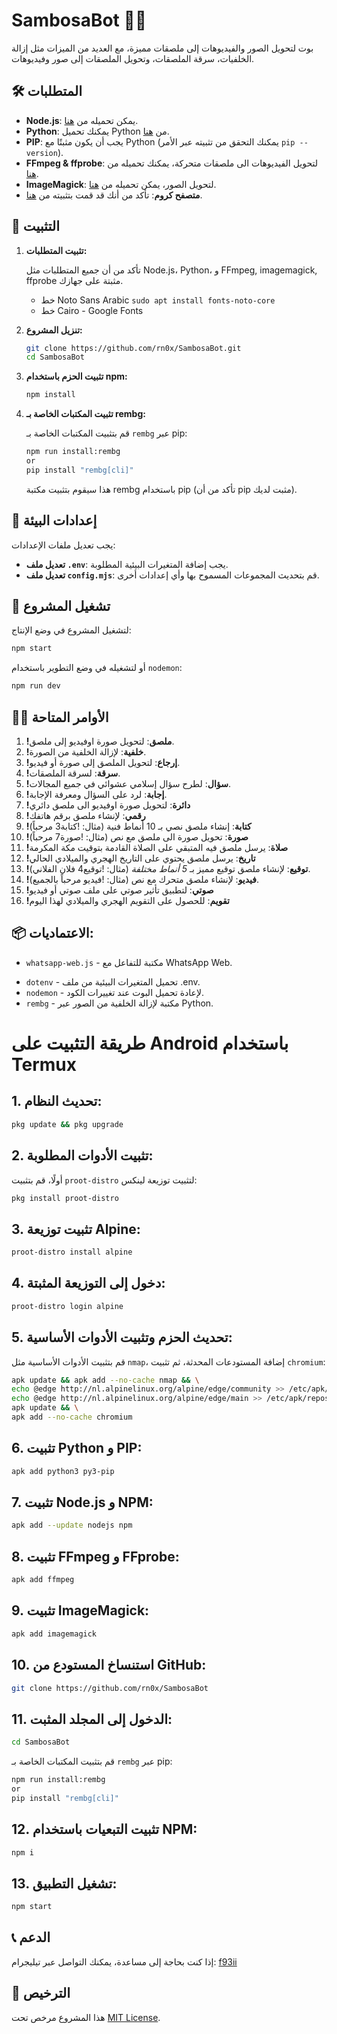 # SambosaBot 🤖✨

بوت لتحويل الصور والفيديوهات إلى ملصقات مميزة، مع العديد من الميزات مثل إزالة الخلفيات، سرقة الملصقات، وتحويل الملصقات إلى صور وفيديوهات.

## 🛠️ المتطلبات

- **Node.js**: يمكن تحميله من [هنا](https://nodejs.org/en/).
- **Python**: يمكنك تحميل Python من [هنا](https://www.python.org/downloads/).
- **PIP**: يجب أن يكون مثبتًا مع Python (يمكنك التحقق من تثبيته عبر الأمر `pip --version`).
- **FFmpeg & ffprobe**: لتحويل الفيديوهات الى ملصقات متحركة، يمكنك تحميله من [هنا](https://ffmpeg.org/download.html).
- **ImageMagick**: لتحويل الصور، يمكن تحميله من [هنا](https://imagemagick.org/script/download.php).
- **متصفح كروم**: تأكد من أنك قد قمت بتثبيته من [هنا](https://www.google.com/chrome/).

## 🔧 التثبيت

1. **تثبيت المتطلبات:**

   تأكد من أن جميع المتطلبات مثل Node.js، Python، و FFmpeg, imagemagick, ffprobe مثبتة على جهازك.

   - خط Noto Sans Arabic `sudo apt install fonts-noto-core`
   - خط Cairo - Google Fonts

2. **تنزيل المشروع:**

   ```bash
   git clone https://github.com/rn0x/SambosaBot.git
   cd SambosaBot
   ```

3. **تثبيت الحزم باستخدام npm:**

   ```bash
   npm install
   ```

4. **تثبيت المكتبات الخاصة بـ rembg:**

   قم بتثبيت المكتبات الخاصة بـ `rembg` عبر pip:

   ```bash
   npm run install:rembg
   or
   pip install "rembg[cli]"
   ```

   هذا سيقوم بتثبيت مكتبة rembg باستخدام pip (تأكد من أن pip مثبت لديك).

## 🔐 إعدادات البيئة

يجب تعديل ملفات الإعدادات:

- **تعديل ملف `.env`**: يجب إضافة المتغيرات البيئية المطلوبة.
- **تعديل ملف `config.mjs`**: قم بتحديث المجموعات المسموح بها وأي إعدادات أخرى.

## 🚀 تشغيل المشروع

لتشغيل المشروع في وضع الإنتاج:

```bash
npm start
```

أو لتشغيله في وضع التطوير باستخدام `nodemon`:

```bash
npm run dev
```

## 🧑‍💻 الأوامر المتاحة

1. **!ملصق**: لتحويل صورة اوفيديو إلى ملصق.
2. **!خلفية**: لإزالة الخلفية من الصورة.
3. **!إرجاع**: لتحويل الملصق إلى صورة أو فيديو.
4. **!سرقة**: لسرقة الملصقات.
5. **!سؤال**: لطرح سؤال إسلامي عشوائي في جميع المجالات.
6. **!إجابة**: لرد على السؤال ومعرفة الإجابة.
7. **!دائرة**: لتحويل صورة اوفيديو الى ملصق دائري
8. **!رقمي**: لإنشاء ملصق برقم هاتفك
9. **!كتابة**: إنشاء ملصق نصي بـ 10 أنماط فنية (مثال: !كتابة3 مرحباً)
10. **!صورة**: تحويل صورة الى ملصق مع نص (مثال: !صورة7 مرحباً)
11. **!صلاة**: يرسل ملصق فيه المتبقي على الصلاة القادمة بتوقيت مكة المكرمة
12. **!تاريخ**: يرسل ملصق يحتوي على التاريخ الهجري والميلادي الحالي
13. **!توقيع**: لإنشاء ملصق توقيع مميز بـ _5 أنماط مختلفة_ (مثال: !توقيع4 فلان الفلاني).
14. **!فيديو**: لإنشاء ملصق متحرك مع نص (مثال: !فيديو مرحباً بالجميع).
15. **!صوتي**: لتطبيق تأثير صوتي على ملف صوتي أو فيديو
16. **!تقويم**: للحصول على التقويم الهجري والميلادي لهذا اليوم

## 📦 الاعتماديات:

- `whatsapp-web.js` - مكتبة للتفاعل مع WhatsApp Web.
<!-- - `sequelize` - ORM لإدارة قاعدة البيانات. -->
- `dotenv` - تحميل المتغيرات البيئية من ملف .env.
- `nodemon` - لإعادة تحميل البوت عند تغييرات الكود.
- `rembg` - مكتبة لإزالة الخلفية من الصور عبر Python.

# طريقة التثبيت على Android باستخدام Termux

## 1. تحديث النظام:

```bash
pkg update && pkg upgrade
```

## 2. تثبيت الأدوات المطلوبة:

أولًا، قم بتثبيت `proot-distro` لتثبيت توزيعة لينكس:

```bash
pkg install proot-distro
```

## 3. تثبيت توزيعة Alpine:

```bash
proot-distro install alpine
```

## 4. دخول إلى التوزيعة المثبتة:

```bash
proot-distro login alpine
```

## 5. تحديث الحزم وتثبيت الأدوات الأساسية:

قم بتثبيت الأدوات الأساسية مثل `nmap`، إضافة المستودعات المحدثة، ثم تثبيت `chromium`:

```bash
apk update && apk add --no-cache nmap && \
echo @edge http://nl.alpinelinux.org/alpine/edge/community >> /etc/apk/repositories && \
echo @edge http://nl.alpinelinux.org/alpine/edge/main >> /etc/apk/repositories && \
apk update && \
apk add --no-cache chromium
```

## 6. تثبيت Python و PIP:

```bash
apk add python3 py3-pip
```

## 7. تثبيت Node.js و NPM:

```bash
apk add --update nodejs npm
```

## 8. تثبيت FFmpeg و FFprobe:

```bash
apk add ffmpeg
```

## 9. تثبيت ImageMagick:

```bash
apk add imagemagick
```

## 10. استنساخ المستودع من GitHub:

```bash
git clone https://github.com/rn0x/SambosaBot
```

## 11. الدخول إلى المجلد المثبت:

```bash
cd SambosaBot
```

قم بتثبيت المكتبات الخاصة بـ `rembg` عبر pip:

```bash
npm run install:rembg
or
pip install "rembg[cli]"
```

## 12. تثبيت التبعيات باستخدام NPM:

```bash
npm i
```

## 13. تشغيل التطبيق:

```bash
npm start
```

## 📞 الدعم

إذا كنت بحاجة إلى مساعدة، يمكنك التواصل عبر تيليجرام: [f93ii](https://t.me/f93ii)

## 📝 الترخيص

هذا المشروع مرخص تحت [MIT License](LICENSE).

